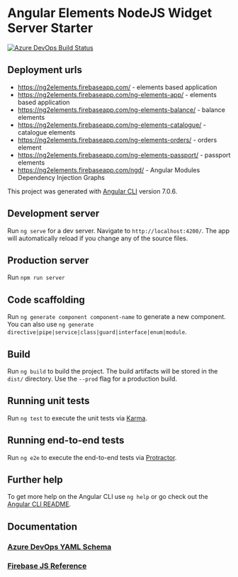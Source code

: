 # Angular Elements NodeJS Widget Server Starter

[![Azure DevOps Build Status](https://rfprod.visualstudio.com/Ng2Elements/_apis/build/status/Ng2Elements-CI?branchName=master)](https://rfprod.visualstudio.com/Ng2Elements/_build/latest?definitionId=8?branchName=master)

## Deployment urls

* https://ng2elements.firebaseapp.com/ - elements based application
* https://ng2elements.firebaseapp.com/ng-elements-app/ - elements based application
* https://ng2elements.firebaseapp.com/ng-elements-balance/ - balance elements
* https://ng2elements.firebaseapp.com/ng-elements-catalogue/ - catalogue elements
* https://ng2elements.firebaseapp.com/ng-elements-orders/ - orders element
* https://ng2elements.firebaseapp.com/ng-elements-passport/ - passport elements
* https://ng2elements.firebaseapp.com/ngd/ - Angular Modules Dependency Injection Graphs

This project was generated with [Angular CLI](https://github.com/angular/angular-cli) version 7.0.6.

## Development server

Run `ng serve` for a dev server. Navigate to `http://localhost:4200/`. The app will automatically reload if you change any of the source files.

## Production server

Run `npm run server`

## Code scaffolding

Run `ng generate component component-name` to generate a new component. You can also use `ng generate directive|pipe|service|class|guard|interface|enum|module`.

## Build

Run `ng build` to build the project. The build artifacts will be stored in the `dist/` directory. Use the `--prod` flag for a production build.

## Running unit tests

Run `ng test` to execute the unit tests via [Karma](https://karma-runner.github.io).

## Running end-to-end tests

Run `ng e2e` to execute the end-to-end tests via [Protractor](http://www.protractortest.org/).

## Further help

To get more help on the Angular CLI use `ng help` or go check out the [Angular CLI README](https://github.com/angular/angular-cli/blob/master/README.md).

## Documentation

### [Azure DevOps YAML Schema](https://docs.microsoft.com/en-us/azure/devops/pipelines/yaml-schema?view=vsts&tabs=example#trigger)

### [Firebase JS Reference](https://firebase.google.com/docs/reference/js/)
